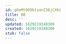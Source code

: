 ```yaml
---
id: gOoMt9O9btsanZ36jCXKc
title: 08
desc: ''
updated: 1629219348300
created: 1629219348300
stub: false
---
```

